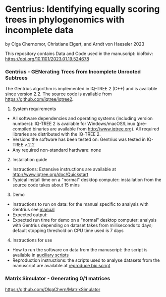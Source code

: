 # Gentrius: Identifying equally scoring trees in phylogenomics with incomplete data
by Olga Chernomor, Christiane Elgert, and Arndt von Haeseler
2023

This repository contains Data and Code used in the manuscript: bioRxiv: https://doi.org/10.1101/2023.01.19.524678

### Gentrius - GENerating Trees from Incomplete Unrooted Subtrees
The Gentrius algorithm is implemented in IQ-TREE 2 (C++) and is available since version 2.2. The source code is available from https://github.com/iqtree/iqtree2.

1. System requirements
* All software dependencies and operating systems (including version numbers): IQ-TREE 2 is available for Windows/macOS/Linux (pre-compiled binaries are available from 
http://www.iqtree.org). All required libraries are distributed with the IQ-TREE 2.
* Versions the software has been tested on: Gentrius was tested in IQ-TREE v.2.2
* Any required non-standard hardware: none

2. Installation guide
* Instructions: Extensive instructions are available at http://www.iqtree.org/doc/Quickstart
* Typical install time on a "normal" desktop computer: installation from the source code takes about 15 mins

3. Demo
* Instructions to run on data: for the manual specific to analysis with Gentrius see [manual](https://github.com/OlgaChern/Gentrius_2023SM/blob/main/gentrius_manual.md)
* Expected output:
* Expected run time for demo on a "normal" desktop computer: analysis with Gentrius depending on dataset takes from milliseconds to days; default stopping threshold on CPU time used is 7 days

4. Instructions for use
* How to run the software on data from the manuscript: the script is available in [auxiliary scripts]()
* Reproduction instructions: the scripts used to analyse datasets from the manuscript are available at [reproduce bio script](https://github.com/OlgaChern/Gentrius_2023SM/blob/main/data_biological/script-run-gentrius.sh)


### Matrix Simulator - Generating 0/1 matrices
https://github.com/OlgaChern/MatrixSimulator

